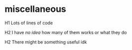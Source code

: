 # miscellaneous
H1 Lots of lines of code

H2 I have *no idea* how many of them works or what they do

H2 There might be something useful idk



